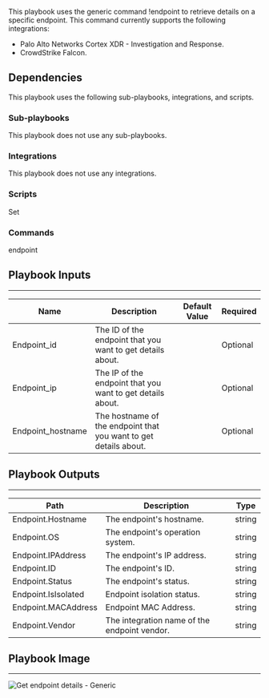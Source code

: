 This playbook uses the generic command !endpoint to retrieve details on a specific endpoint.
This command currently supports the following integrations:
- Palo Alto Networks Cortex XDR - Investigation and Response.
- CrowdStrike Falcon. 

## Dependencies
This playbook uses the following sub-playbooks, integrations, and scripts.

### Sub-playbooks
This playbook does not use any sub-playbooks.

### Integrations
This playbook does not use any integrations.

### Scripts
Set

### Commands
endpoint

## Playbook Inputs
---

| **Name** | **Description** | **Default Value** | **Required** |
| --- | --- | --- | --- |
| Endpoint_id | The ID of the endpoint that you want to get details about.  |  | Optional |
| Endpoint_ip | The IP of the endpoint that you want to get details about.  |  | Optional |
| Endpoint_hostname | The hostname of the endpoint that you want to get details about.  |  | Optional |

## Playbook Outputs
---

| **Path** | **Description** | **Type** |
| --- | --- | --- |
| Endpoint.Hostname | The endpoint's hostname. | string |
| Endpoint.OS | The endpoint's operation system. | string |
| Endpoint.IPAddress | The endpoint's IP address. | string |
| Endpoint.ID | The endpoint's ID. | string |
| Endpoint.Status | The endpoint's status. | string |
| Endpoint.IsIsolated | Endpoint isolation status. | string |
| Endpoint.MACAddress | Endpoint MAC Address. | string |
| Endpoint.Vendor | The integration name of the endpoint vendor. | string |

## Playbook Image
---
![Get endpoint details - Generic](https://raw.githubusercontent.com/cvescan/cvescan/7138d5c3ca780a7d385623aff3f63f113845c36b/Packs/CommonPlaybooks/doc_files/Get_endpoint_details_-_Generic.png)
